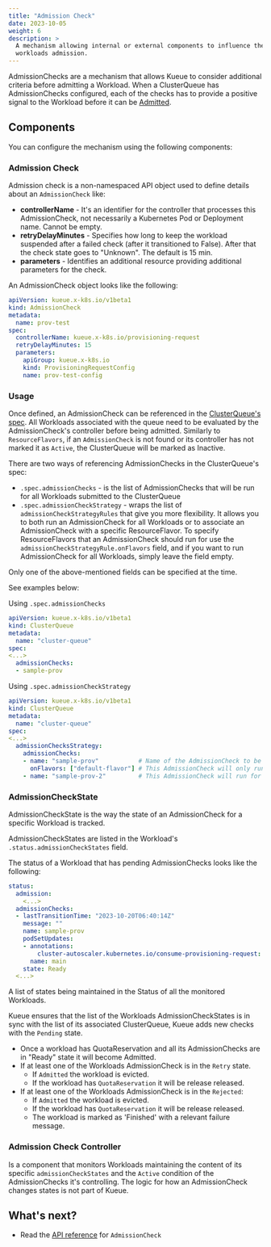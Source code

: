 ```yaml
---
title: "Admission Check"
date: 2023-10-05
weight: 6
description: >
  A mechanism allowing internal or external components to influence the timing of
  workloads admission.
---
```


AdmissionChecks are a mechanism that allows Kueue to consider additional criteria before admitting a Workload.
When a ClusterQueue has AdmissionChecks configured, each of the checks has to provide a
positive signal to the Workload before it can be [Admitted](https://kueue.sigs.k8s.io/docs/concepts#admission).

## Components

You can configure the mechanism using the following components:

### Admission Check

Admission check is a non-namespaced API object used to define details about an `AdmissionCheck` like:

- **controllerName** - It's an identifier for the controller that processes this AdmissionCheck, not necessarily a Kubernetes Pod or Deployment name. Cannot be empty.
- **retryDelayMinutes** - Specifies how long to keep the workload suspended after a failed check (after it transitioned to False). After that the check state goes to "Unknown". The default is 15 min.
- **parameters** - Identifies an additional resource providing additional parameters for the check.

An AdmissionCheck object looks like the following:
```yaml
apiVersion: kueue.x-k8s.io/v1beta1
kind: AdmissionCheck
metadata:
  name: prov-test
spec:
  controllerName: kueue.x-k8s.io/provisioning-request
  retryDelayMinutes: 15
  parameters:
    apiGroup: kueue.x-k8s.io
    kind: ProvisioningRequestConfig
    name: prov-test-config
```

### Usage

Once defined, an AdmissionCheck can be referenced in the [ClusterQueue's spec](/docs/concepts/cluster_queue). All Workloads associated with the queue need to be evaluated by the AdmissionCheck's controller before being admitted.
Similarly to `ResourceFlavors`, if an `AdmissionCheck` is not found or its controller has not marked it as `Active`, the ClusterQueue will be marked as Inactive.

There are two ways of referencing AdmissionChecks in the ClusterQueue's spec:

- `.spec.admissionChecks` - is the list of AdmissionChecks that will be run for all Workloads submitted to the ClusterQueue
- `.spec.admissionCheckStrategy` - wraps the list of `admissionCheckStrategyRules` that give you more flexibility. It allows you to both run an AdmissionCheck for all Workloads or to associate an AdmissionCheck
with a specific ResourceFlavor. To specify ResourceFlavors that an AdmissionCheck should run for use the `admissionCheckStrategyRule.onFlavors` field, and if you want to run AdmissionCheck for all Workloads, simply leave the field empty.

Only one of the above-mentioned fields can be specified at the time.

See examples below:

Using `.spec.admissionChecks`

```yaml
apiVersion: kueue.x-k8s.io/v1beta1
kind: ClusterQueue
metadata:
  name: "cluster-queue"
spec:
<...>
  admissionChecks:
  - sample-prov
```

Using `.spec.admissionCheckStrategy`

```yaml
apiVersion: kueue.x-k8s.io/v1beta1
kind: ClusterQueue
metadata:
  name: "cluster-queue"
spec:
<...>
  admissionChecksStrategy:
    admissionChecks:
    - name: "sample-prov"           # Name of the AdmissionCheck to be run
      onFlavors: ["default-flavor"] # This AdmissionCheck will only run for Workloads that use default-flavor
    - name: "sample-prov-2"         # This AdmissionCheck will run for all Workloads regardless of a used ResourceFlavor
```


### AdmissionCheckState

AdmissionCheckState is the way the state of an AdmissionCheck for a specific Workload is tracked.

AdmissionCheckStates are listed in the Workload's `.status.admissionCheckStates` field.

The status of a Workload that has pending AdmissionChecks looks like the following:
```yaml
status:
  admission:
    <...>
  admissionChecks:
  - lastTransitionTime: "2023-10-20T06:40:14Z"
    message: ""
    name: sample-prov
    podSetUpdates:
    - annotations:
        cluster-autoscaler.kubernetes.io/consume-provisioning-request: job-prov-job-9815b-sample-prov
      name: main
    state: Ready
  <...>
```

A list of states being maintained in the Status of all the monitored Workloads.

Kueue ensures that the list of the Workloads AdmissionCheckStates is in sync with the list of its associated ClusterQueue, Kueue adds new checks with the `Pending` state.

- Once a workload has QuotaReservation and all its AdmissionChecks are in "Ready" state it will become Admitted.
- If at least one of the Workloads AdmissionCheck is in the `Retry` state.
  - If `Admitted` the workload is evicted.
  - If the workload has `QuotaReservation` it will be release released.
- If at least one of the Workloads AdmissionCheck is in the `Rejected`:
  - If `Admitted` the workload is evicted.
  - If the workload has `QuotaReservation` it will be release released.
  - The workload is marked as 'Finished' with a relevant failure message.

### Admission Check Controller

Is a component that monitors Workloads maintaining the content of its specific `admissionCheckStates` and the `Active` condition of the AdmissionChecks it's  controlling.
The logic for how an AdmissionCheck changes states is not part of Kueue.

## What's next?

- Read the [API reference](/docs/reference/kueue.v1beta1/#kueue-x-k8s-io-v1beta1-AdmissionCheck) for `AdmissionCheck`
